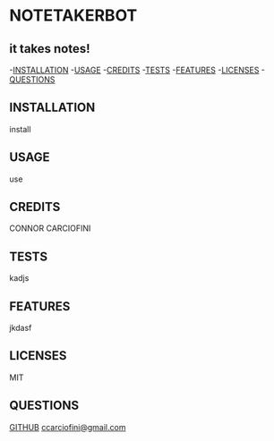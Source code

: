 # NOTETAKERBOT
## it takes notes!
-[INSTALLATION](##installation)
-[USAGE](##usage)
-[CREDITS](##credits)
-[TESTS](##tests)
-[FEATURES](##features)
-[LICENSES](##licenses)
-[QUESTIONS](##questions)
## INSTALLATION
install
## USAGE
use
## CREDITS
CONNOR CARCIOFINI
## TESTS
kadjs
## FEATURES
jkdasf
## LICENSES
MIT
## QUESTIONS
[GITHUB](https://www.github.com/kingSHLERM)
ccarciofini@gmail.com